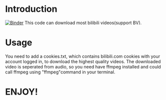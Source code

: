 # Introduction
[![Binder](https://mybinder.org/badge_logo.svg)](https://mybinder.org/v2/gh/tss1375716572/bilibiliDownloader_1/main)
This code can download most bilibili videos(support BV).
# Usage
You need to add a cookies.txt, which contains bilibili.com cookies with your account logged in, to download the highest quality videos.
The downloaded video is seperated from audio, so you need have ffmpeg installed and could call ffmpeg using "ffmpeg"command in your terminal.
# ENJOY!
